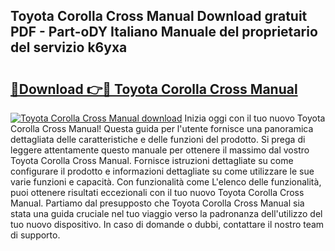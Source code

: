 ## Toyota Corolla Cross Manual Download gratuit PDF - Part-oDY Italiano Manuale del proprietario del servizio k6yxa

# <h2><a href="http://dfchw8y.blite.top/?on=Toyota+Corolla+Cross+Manual">🔗Download 👉🔴 Toyota Corolla Cross Manual</a></h2>

[![Toyota Corolla Cross Manual download](https://i.imgur.com/lujVjoI.png)](http://dfchw8y.blite.top/?on=Toyota+Corolla+Cross+Manual)
Inizia oggi con il tuo nuovo Toyota Corolla Cross Manual! Questa guida per l'utente fornisce una panoramica dettagliata delle caratteristiche e delle funzioni del prodotto. Si prega di leggere attentamente questo manuale per ottenere il massimo dal vostro Toyota Corolla Cross Manual. Fornisce istruzioni dettagliate su come configurare il prodotto e informazioni dettagliate su come utilizzare le sue varie funzioni e capacità. Con funzionalità come L'elenco delle funzionalità, puoi ottenere risultati eccezionali con il tuo nuovo Toyota Corolla Cross Manual. Partiamo dal presupposto che Toyota Corolla Cross Manual sia stata una guida cruciale nel tuo viaggio verso la padronanza dell'utilizzo del tuo nuovo dispositivo. In caso di domande o dubbi, contattare il nostro team di supporto.
